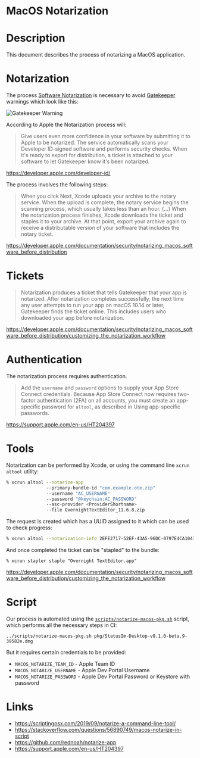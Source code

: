 # MacOS Notarization

# Description

This document describes the process of notarizing a MacOS application.

# Notarization

The process [Software Notarization](https://developer.apple.com/documentation/security/notarizing_macos_software_before_distribution) is necessary to avoid [Gatekeeper](https://en.wikipedia.org/wiki/Gatekeeper_(macOS)) warnings which look like this:

![Gatekeeper Warning](./images/gatekeeper_warning.png)

According to Apple the Notarization process will:

>Give users even more confidence in your software by submitting it to Apple to be notarized. The service automatically scans your Developer ID-signed software and performs security checks. When it's ready to export for distribution, a ticket is attached to your software to let Gatekeeper know it's been notarized.

https://developer.apple.com/developer-id/

The process involves the following steps:

>When you click Next, Xcode uploads your archive to the notary service. When the upload is complete, the notary service begins the scanning process, which usually takes less than an hour. (...) When the notarization process finishes, Xcode downloads the ticket and staples it to your archive. At that point, export your archive again to receive a distributable version of your software that includes the notary ticket.

https://developer.apple.com/documentation/security/notarizing_macos_software_before_distribution

# Tickets

>Notarization produces a ticket that tells Gatekeeper that your app is notarized. After notarization completes successfully, the next time any user attempts to run your app on macOS 10.14 or later, Gatekeeper finds the ticket online. This includes users who downloaded your app before notarization.

https://developer.apple.com/documentation/security/notarizing_macos_software_before_distribution/customizing_the_notarization_workflow

# Authentication

The notarization process requires authentication. 

>Add the `username` and `password` options to supply your App Store Connect credentials. Because App Store Connect now requires two-factor authentication (2FA) on all accounts, you must create an app-specific password for `altool`, as described in Using app-specific passwords.

https://support.apple.com/en-us/HT204397

# Tools

Notarization can be performed by Xcode, or using the command line `xcrun altool` utility:
```sh
% xcrun altool --notarize-app
               --primary-bundle-id "com.example.ote.zip"
               --username "AC_USERNAME"
               --password "@keychain:AC_PASSWORD"
               --asc-provider <ProviderShortname>
               --file OvernightTextEditor_11.6.8.zip
```
The request is created which has a UUID assigned to it which can be used to check progress:
```sh
% xcrun altool --notarization-info 2EFE2717-52EF-43A5-96DC-0797E4CA1041 -u "AC_USERNAME"
```
And once completed the ticket can be "stapled" to the bundle:
```
% xcrun stapler staple "Overnight TextEditor.app"
```
https://developer.apple.com/documentation/security/notarizing_macos_software_before_distribution/customizing_the_notarization_workflow

# Script

Our process is automated using the [`scripts/notarize-macos-pkg.sh`](../scripts/notarize-macos-pkg.sh) script, which performs all the necessary steps in CI:
```
../scripts/notarize-macos-pkg.sh pkg/StatusIm-Desktop-v0.1.0-beta.9-39582e.dmg
```
But it requires certain credentials to be provided:

* `MACOS_NOTARIZE_TEAM_ID` - Apple Team ID
* `MACOS_NOTARIZE_USERNAME` - Apple Dev Portal Username
* `MACOS_NOTARIZE_PASSWORD` - Apple Dev Portal Password or Keystore with password

# Links

* https://scriptingosx.com/2019/09/notarize-a-command-line-tool/
* https://stackoverflow.com/questions/56890749/macos-notarize-in-script
* https://github.com/rednoah/notarize-app
* https://support.apple.com/en-us/HT204397